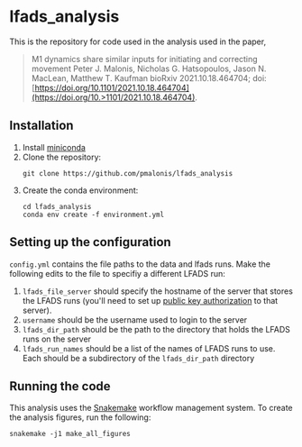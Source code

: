 # lfads_analysis

This is the repository for code used in the analysis used in the paper,

>M1 dynamics share similar inputs for initiating and correcting movement
>Peter J. Malonis, Nicholas G. Hatsopoulos, Jason N. MacLean, Matthew T. Kaufman
>bioRxiv 2021.10.18.464704; doi: [https://doi.org/10.1101/2021.10.18.464704](https://doi.org/10.>1101/2021.10.18.464704).

## Installation
1. Install [miniconda](https://docs.conda.io/en/latest/miniconda.html)
2. Clone the repository:
    ```
    git clone https://github.com/pmalonis/lfads_analysis
    ```
3. Create the conda environment:
    ```
    cd lfads_analysis
    conda env create -f environment.yml
    ```

<!---
TODO: add info about setting up datasets
-->
## Setting up the configuration

`config.yml` contains the file paths to the data and lfads runs. Make the following edits to the file to specifiy a different LFADS run: 

1. `lfads_file_server` should specify the hostname of the server that stores the LFADS runs (you'll need to set up [public key authorization](https://www.cyberciti.biz/faq/how-to-set-up-ssh-keys-on-linux-unix/) to that server). 
2. `username` should be the username used to login to the server
3. `lfads_dir_path` should be the path to the directory that holds the LFADS runs on the server
4. `lfads_run_names` should be a list of the names of LFADS runs to use. Each should be a subdirectory of the `lfads_dir_path` directory

## Running the code
This analysis uses the [Snakemake](https://snakemake.readthedocs.io/en/stable/) workflow management system. To create the analysis figures, run the following:

```
snakemake -j1 make_all_figures
```